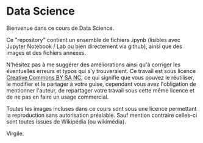 # Data Science

Bienvenue dans ce cours de Data Science.

Ce "repository" contient un ensemble de fichiers .ipynb (lisibles avec Jupyter Notebook / Lab ou bien directement via github), ainsi que des images et des fichiers annexes.

N'hésitez pas à me suggérer des améliorations ainsi qu'à corriger les éventuelles erreurs et typos qui s'y trouveraient. Ce travail est sous licence [Creative Commons BY SA NC](https://creativecommons.org/licenses/by-nc-sa/4.0/legalcode), ce qui signifie que vous pouvez le réutiliser, le modifier et le partager à votre guise, cependant vous avez l'obligation de mentionner l'auteur, de repartager votre travail sous cette même licence et de ne pas en faire un usage commercial.

Toutes les images incluses dans ce cours sont sous une licence permettant la reproduction sans autorisation préalable. Sauf mention contraire celles-ci sont toutes issues de Wikipédia (ou wikimédia).

Virgile.